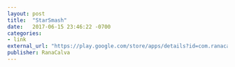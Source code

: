 ```yaml
---
layout: post
title:  "StarSmash"
date:   2017-06-15 23:46:22 -0700
categories:
- link
external_url: "https://play.google.com/store/apps/details?id=com.ranacalva.StarSmash"
publisher: RanaCalva
---
```

